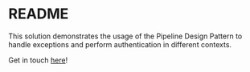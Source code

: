 # README

This solution demonstrates the usage of the Pipeline Design Pattern to handle exceptions and perform authentication in different contexts.



Get in touch [here][myLinkedIn]!

[myLinkedIn]: <https://www.linkedin.com/in/n-abbasi/>